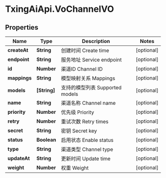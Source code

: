 # TxingAiApi.VoChannelVO

## Properties

Name | Type | Description | Notes
------------ | ------------- | ------------- | -------------
**createAt** | **String** | 创建时间 Create time | [optional] 
**endpoint** | **String** | 服务地址 Service endpoint | [optional] 
**id** | **Number** | 渠道ID Channel ID | [optional] 
**mappings** | **String** | 模型映射关系 Mappings | [optional] 
**models** | **[String]** | 支持的模型列表 Supported models | [optional] 
**name** | **String** | 渠道名称 Channel name | [optional] 
**priority** | **Number** | 优先级 Priority | [optional] 
**retry** | **Number** | 重试次数 Retry times | [optional] 
**secret** | **String** | 密钥 Secret key | [optional] 
**status** | **Boolean** | 启用状态 Enable status | [optional] 
**type** | **String** | 渠道类型 Channel type | [optional] 
**updateAt** | **String** | 更新时间 Update time | [optional] 
**weight** | **Number** | 权重 Weight | [optional] 


